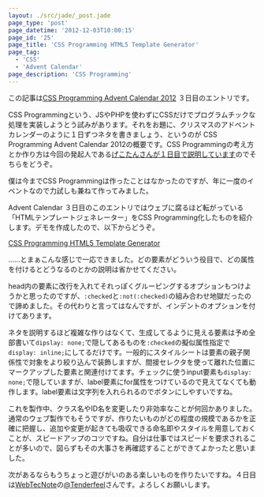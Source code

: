 ```yaml
---
layout: ./src/jade/_post.jade
page_type: 'post'
page_datetime: '2012-12-03T10:00:15'
page_id: '25'
page_title: 'CSS Programming HTML5 Template Generator'
page_tag:
  - 'CSS'
  - 'Advent Calendar'
page_description: 'CSS Programming'
---
```

この記事は[CSS Programming Advent Calendar 2012](http://www.adventar.org/calendars/2) ３日目のエントリです。

CSS Programmingという、JSやPHPを使わずにCSSだけでプログラムチックな処理を実装しようとう試みがあります。それをお題に、クリスマスのアドベントカレンダーのように１日ずつネタを書きましょう、というのが CSS Programming Advent Calendar 2012の概要です。CSS Programmingの考え方とか作り方は今回の発起人である[げこたんさんが１日目で説明しています](http://geckotang.tumblr.com/post/36885315563/1-css-programming-advent-calendar-2012)のでそちらをどうぞ。

僕は今までCSS Programmingは作ったことはなかったのですが、年に一度のイベントなので力試しも兼ねて作ってみました。

Advent Calendar ３日目のこのエントリではウェブに腐るほど転がっている「HTMLテンプレートジェネレーター」をCSS Programming化したものを紹介します。デモを作成したので、以下からどうぞ。

[CSS Programming HTML5 Template Generator](http://lab.dskd.jp/cphtg/)

......とまぁこんな感じで一応できました。どの要素がどういう役目で、どの属性を付けるとどうなるのとかの説明は省かせてください。

head内の要素に改行を入れてそれっぽくグルーピングするオプションもつけようかと思ったのですが、`:checked`と`:not(:checked)`の組み合わせ地獄だったので諦めました。その代わりと言ってはなんですが、インデントのオプションを付けてあります。

ネタを説明するほど複雑な作りはなくて、生成してるように見える要素は予め全部書いて`dipslay: none;`で隠してあるものを`:checked`の擬似属性指定で`display: inline;`にしてるだけです。一般的にスタイルシートは要素の親子関係性で対象をより絞り込んで装飾しますが、間接セレクタを使って離れた位置にマークアップした要素と関連付けてます。チェックに使うinput要素も`display: none;`で隠していますが、label要素にfor属性をつけているので見えてなくても動作します。label要素は文字列を入れられるのでボタンにしやすいですね。

これを製作中、クラス名やID名を変更したり非効率なことが何回かありました。通常のウェブ製作でもそうですが、作りたいものがどの程度の規模であるかを正確に把握し、追加や変更が起きても吸収できる命名即やスタイルを用意しておくことが、スピードアップのコツですね。自分は仕事ではスピードを要求されることが多いので、図らずもその大事さを再確認することができてよかったと思いました。

次があるならもうちょっと遊びがいのある楽しいものを作りたいですね。４日目は[WebTecNote](http://tenderfeel.xsrv.jp/)の[@Tenderfeel](https://twitter.com/Tenderfeel)さんです。よろしくお願いします。
